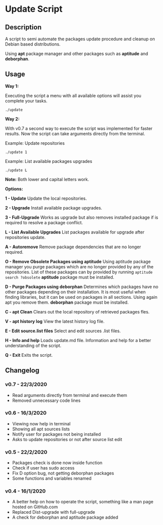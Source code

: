# Update Script

## Description

A script to semi automate the packages update procedure and cleanup on Debian based distributions.

Using **apt** package manager and other packages such as **aptitude** and **deborphan**.

## Usage
**Way 1:**

Executing the script a menu with all available options will assist you complete your tasks.
```
./update
```
**Way 2:**

With v0.7 a second way to execute the script was implemented for faster results. Now the script can take arguments directly from the terminal.

Example: Update repositories
```
./update 1
```
Example: List available packages upgrades
```
./update L
```

**Note:** Both lower and capital letters work.

**Options:**

**1 - Update**
Update the local repositories.

**2 - Upgrade**
Install available package upgrades.

**3 - Full-Upgrade**
Works as upgrade but also removes installed package if is required to resolve a package conflict.

**L - List Available Upgrades**
List packages available for upgrade after repositories update.

**A - Autoremove**
Remove package dependencies that are no longer required.

**O - Remove Obsolete Packages using aptitude**
Using aptitude package manager you purge packages which are no longer provided by any of the repositories. List of these packages can by provided by running ```aptitude search ?obsolete```
**aptitude** package must be installed.

**D - Purge Packages using deborphan**
Determines which packages have no other packages depending on their installation. It is most useful when finding libraries, but it can be used on packages in all sections.
Using again apt you remove them.
**deborphan** package must be installed.

**C - apt Clean**
Clears out the local repository of retrieved packages fles.

**V - apt history log**
View the latest history log file.

**E - Edit source.list files**
Select and edit sources .list files.

**H - Info and help**
Loads update.md file. Information and help for a better understanding of
the script.

**Q - Exit**
Exits the script.

## Changelog

### v0.7 - 22/3/2020
- Read arguments directly from terminal and execute them
- Removed unnecessary code lines

### v0.6 - 16/3/2020
- Viewing now help in terminal
- Showing all apt sources lists
- Notify user for packages not being installed
- Asks to update repositories or not after source list edit

### v0.5 - 22/2/2020
- Packages check is done now inside function
- Check if user has sudo access
- Fix D option bug, not getting deborphan packages
- Some functions and variables renamed

### v0.4 - 16/1/2020
- A better help on how to operate the script, something like a man page hosted on GitHub.com
- Replaced Dist-upgrade with full-upgrade
- A check for deborphan and aptitude package added

